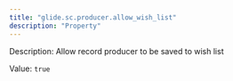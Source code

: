 ```yaml
---
title: "glide.sc.producer.allow_wish_list"
description: "Property"
---
```


Description: Allow record producer to be saved to wish list

Value: `true`